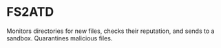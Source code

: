 # FS2ATD
Monitors directories for new files, checks their reputation, and sends to a sandbox. Quarantines malicious files.
